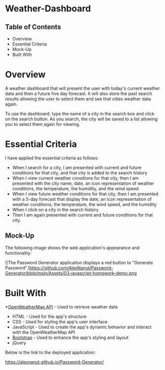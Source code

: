 # Weather-Dashboard


## Table of Contents

* Overview
* Essential Criteria
* Mock-Up
* Built With


# Overview

A weather dashboard that will present the user with today's current weather data and then a future five day forecast. It will also store the past search results allowing the user to select them and see that cities weather data again.  

To use the dashboard, type the name of a city in the search box and click on the search button. As you search, the city will be saved to a list allowing you to select them again for viewing.

# Essential Criteria 

I have applied the essential criteria as follows:

* When I search for a city, I am presented with current and future conditions for that city, and that city is added to the search history
* When I view current weather consitions for that city, then I am presented with the city name, date, an icon representation of weather conditions, the temperature, the humidity, and the wind speed
* When I view future weather conditions for that city, then I am presented with a 5-day forecast that display the date, an icon representation of weather conditions, the temperature, the wind speed, and the humidity
* When I click on a city in the search history
* Then I am again presented with current and future conditions for that city. 

## Mock-Up

The following image shows the web application's appearance and functionality:

![The Password Generator application displays a red button to "Generate Password".]https://github.com/AlexNanut/Password-Generator/blob/main/Assets/03-javascript-homework-demo.png

# Built With

*[OpenWeatherMap API](https://openweathermap.org/api) - Used to retrieve weather data
* HTML - Used for the app's structure
* CSS - Used for styling the app's user interface
* JavaScript - Used to create the app's dynamic behavior and interact with the OpenWeatherMap API
* [Bootstrap](https://getbootstrap.com/) - Used to enhance the app's styling and layout
* jQuery 

Below is the link to the deployed application: 

https://alexnanut.github.io/Password-Generator/ 

